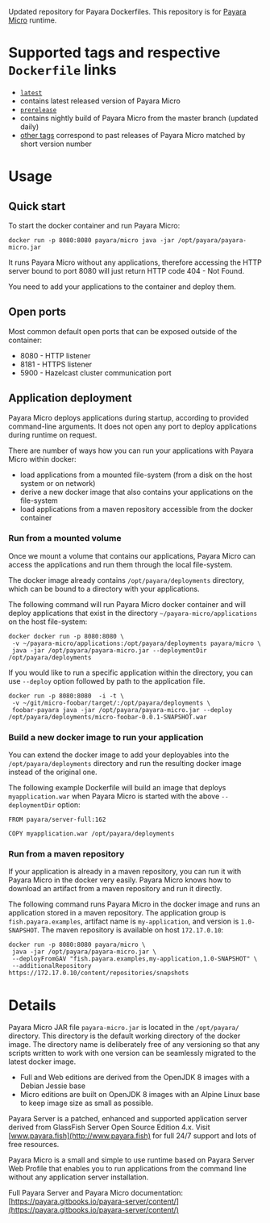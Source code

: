 Updated repository for Payara Dockerfiles. This repository is for [Payara Micro](http://www.payara.fish/payara_micro) runtime.

# Supported tags and respective `Dockerfile` links

-	[`latest`](https://github.com/payara/docker-payaramicro/blob/master/Dockerfile)
  - contains latest released version of Payara Micro
-	[`prerelease`](https://github.com/payara/docker-payaramicro/blob/prerelease/Dockerfile)
  - contains nightly build of Payara Micro from the master branch (updated daily)
-	[other tags](https://hub.docker.com/r/payara/micro/tags/) correspond to past releases of Payara Micro matched by short version number

# Usage

## Quick start

To start the docker container and run Payara Micro:

```
docker run -p 8080:8080 payara/micro java -jar /opt/payara/payara-micro.jar
```

It runs Payara Micro without any applications, therefore accessing the HTTP server bound to port 8080 will just return HTTP code 404 - Not Found.

You need to add your applications to the container and deploy them.

## Open ports

Most common default open ports that can be exposed outside of the container:

 - 8080 - HTTP listener
 - 8181 - HTTPS listener
 - 5900 - Hazelcast cluster communication port

## Application deployment

Payara Micro deploys applications during startup, according to provided command-line arguments. It does not open any port to deploy applications during runtime on request.

There are number of ways how you can run your applications with Payara Micro within docker:

 - load applications from a mounted file-system (from a disk on the host system or on network)
 - derive a new docker image that also contains your applications on the file-system
 - load applications from a maven repository accessible from the docker container

### Run from a mounted volume

Once we mount a volume that contains our applications, Payara Micro can access the applications and run them through the local file-system.

The docker image already contains `/opt/payara/deployments` directory, which can be bound to a directory with your applications.

The following command will run Payara Micro docker container and will deploy applications that exist in the directory `~/payara-micro/applications` on the host file-system:

```
docker docker run -p 8080:8080 \
 -v ~/payara-micro/applications:/opt/payara/deployments payara/micro \
 java -jar /opt/payara/payara-micro.jar --deploymentDir /opt/payara/deployments
```

If you would like to run a specific application within the directory, you can use `--deploy` option followed by path to the application file.

```
docker run -p 8080:8080  -i -t \
 -v ~/git/micro-foobar/target/:/opt/payara/deployments \
 foobar-payara java -jar /opt/payara/payara-micro.jar --deploy /opt/payara/deployments/micro-foobar-0.0.1-SNAPSHOT.war
```

### Build a new docker image to run your application

You can extend the docker image to add your deployables into the `/opt/payara/deployments` directory and run the resulting docker image instead of the original one.

The following example Dockerfile will build an image that deploys `myapplication.war` when Payara Micro is started with the above `--deploymentDir` option:

```
FROM payara/server-full:162

COPY myapplication.war /opt/payara/deployments
```

### Run from a maven repository

If your application is already in a maven repository, you can run it with Payara Micro in the docker very easily. Payara Micro knows how to download an artifact from a maven repository and run it directly.

The following command runs Payara Micro in the docker image and runs an application stored in a maven repository. The application group is `fish.payara.examples`, artifact name is `my-application`, and version is `1.0-SNAPSHOT`. The maven repository is available on host `172.17.0.10`:

```
docker run -p 8080:8080 payara/micro \
 java -jar /opt/payara/payara-micro.jar \
 --deployFromGAV "fish.payara.examples,my-application,1.0-SNAPSHOT" \
 --additionalRepository https://172.17.0.10/content/repositories/snapshots
```

# Details

Payara Micro JAR file `payara-micro.jar` is located in the `/opt/payara/` directory. This directory is the default working directory of the docker image. The directory name is deliberately free of any versioning so that any scripts written to work with one version can be seamlessly migrated to the latest docker image.

- Full and Web editions are derived from the OpenJDK 8 images with a Debian Jessie base
- Micro editions are built on OpenJDK 8 images with an Alpine Linux base to keep image size as small as possible.

Payara Server is a patched, enhanced and supported application server derived from GlassFish Server Open Source Edition 4.x. Visit [www.payara.fish](http://www.payara.fish) for full 24/7 support and lots of free resources.

Payara Micro is a small and simple to use runtime based on Payara Server Web Profile that enables you to run applications from the command line without any application server installation.

Full Payara Server and Payara Micro documentation: [https://payara.gitbooks.io/payara-server/content/](https://payara.gitbooks.io/payara-server/content/)
